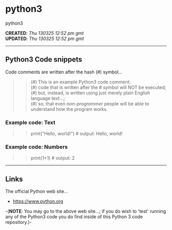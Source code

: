 # python3
python3

**CREATED**: *Thu 130325 12:52 pm gmt*   
**UPDATED**: *Thu 130325 12:52 pm gmt*

-----

## Python3 Code snippets

Code comments are written after the hash (#) symbol... 

>> (#) This is an example Python3 code comment;  
>> (#) code that is written after the # symbol will NOT be executed;  
>> (#) but, instead, is written using just merely plain English language text...;  
>> (#) so, that even *non-programmer* people will be able to understand how the program works.  

### Example code: Text

>> print("Hello, world!") # output: Hello, world!

### Example code: Numbers

>> print(1+1) # output: 2

-----

## Links

The official Python web site...  
- https://www.python.org
  
-(**NOTE**: You may go to the above web site...; if you do wish to 'test' running any of the Python3 code you do find inside of this Python 3 code repository.)-
